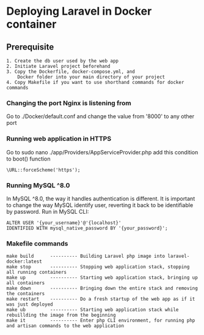 # Deploying Laravel in Docker container

## Prerequisite
```
1. Create the db user used by the web app
2. Initiate Laravel project beforehand
3. Copy the Dockerfile, docker-compose.yml, and
    Docker folder into your main directory of your project
4. Copy Makefile if you want to use shorthand commands for docker commands
```

### Changing the port Nginx is listening from
Go to ./Docker/default.conf and change the value from '8000' to any other port
### Running web application in HTTPS
Go to sudo nano ./app/Providers/AppServiceProvider.php
add this condition to boot() function

```
\URL::forceScheme('https');
```

### Running MySQL ^8.0 
In MySQL ^8.0, the way it handles authentication is different. It is important to change the way MySQL identify user, reverting it back to be identifiable by password. Run in MySQL CLI:

```
ALTER USER '{your_username}'@'{localhost}' 
IDENTIFIED WITH mysql_native_password BY '{your_password}';
```

### Makefile commands

```
make build      ---------- Building Laravel php image into laravel-docker:latest
make stop       ---------- Stopping web application stack, stopping all running containers
make up         ---------- Starting web application stack, bringing up all containers
make down       ---------- Bringing down the entire stack and removing the containers
make restart    ---------- Do a fresh startup of the web app as if it was just deployed
make ub         ---------- Starting web application stack while rebuillding the image from the beginning
make it         ---------- Enter php CLI environment, for running php and artisan commands to the web application
```

